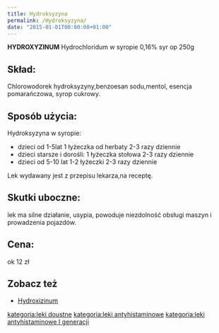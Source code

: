 ```yaml
---
title: Hydroksyzyna
permalink: /Hydroksyzyna/
date: "2015-01-01T00:00:00+01:00"
---
```


**HYDROXYZINUM** Hydrochloridum w syropie 0,16% syr op 250g

## Skład:

Chlorowodorek hydroksyzyny,benzoesan sodu,mentol, esencja pomarańczowa, syrop cukrowy.

## Sposób użycia:

Hydroksyzyna w syropie:

*  dzieci od 1-5lat 1 łyżeczka od herbaty 2-3 razy dziennie
*  dzieci starsze i dorośli: 1 łyżeczka stołowa 2-3 razy dziennie
*  dzieci od 5-10 lat 1-2 łyżeczki 2-3 razy dziennie

Lek wydawany jest z przepisu lekarza,na receptę.

## Skutki uboczne:

lek ma silne działanie, usypia, powoduje niezdolność obsługi maszyn i prowadzenia pojazdów.

## Cena:

ok 12 zł

## Zobacz też

-   [Hydroxizinum](/atopedia/Hydroxizinum "wikilink")

[kategoria:leki doustne](/atopedia/kategoria:leki_doustne "wikilink") [kategoria:leki antyhistaminowe](/atopedia/kategoria:leki_antyhistaminowe "wikilink") [kategoria:leki antyhistaminowe I generacji](/atopedia/kategoria:leki_antyhistaminowe_I_generacji "wikilink")
